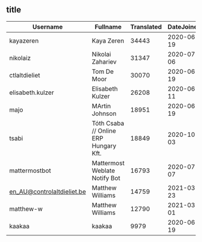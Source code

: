 ## title ##
|Username|Fullname|Translated|DateJoined|
|--------|--------|----------|----------|
|kayazeren|Kaya Zeren|34443|2020-06-19|
|nikolaiz|Nikolai Zahariev|31347|2020-07-06|
|ctlaltdieliet|Tom De Moor|30070|2020-06-19|
|elisabeth.kulzer|Elisabeth Kulzer|26208|2020-06-11|
|majo|MArtin Johnson|18951|2020-06-19|
|tsabi|Tóth Csaba // Online ERP Hungary Kft.|18849|2020-10-03|
|mattermostbot|Mattermost Weblate Notify Bot|16793|2020-07-07|
|en_AU@controlaltdieliet.be|Matthew Williams|14759|2021-03-23|
|matthew-w|Matthew Williams|12790|2021-03-01|
|kaakaa|kaakaa|9979|2020-06-19|
